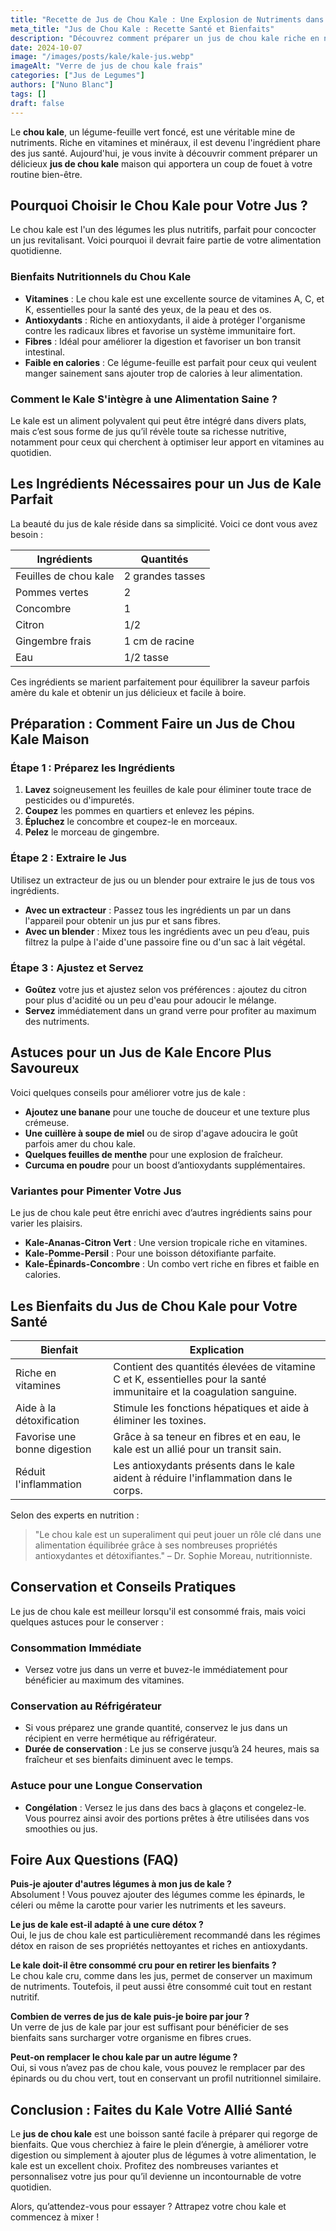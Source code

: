 ```yaml
---
title: "Recette de Jus de Chou Kale : Une Explosion de Nutriments dans Votre Verre"
meta_title: "Jus de Chou Kale : Recette Santé et Bienfaits"
description: "Découvrez comment préparer un jus de chou kale riche en nutriments pour booster votre énergie. Simple à réaliser, suivez nos conseils pour un jus savoureux et équilibré."
date: 2024-10-07
image: "/images/posts/kale/kale-jus.webp"
imageAlt: "Verre de jus de chou kale frais"
categories: ["Jus de Legumes"]
authors: ["Nuno Blanc"]
tags: []
draft: false
---
```


Le **chou kale**, un légume-feuille vert foncé, est une véritable mine de nutriments. Riche en vitamines et minéraux, il est devenu l'ingrédient phare des jus santé. Aujourd'hui, je vous invite à découvrir comment préparer un délicieux **jus de chou kale** maison qui apportera un coup de fouet à votre routine bien-être.

## Pourquoi Choisir le Chou Kale pour Votre Jus ?

Le chou kale est l'un des légumes les plus nutritifs, parfait pour concocter un jus revitalisant. Voici pourquoi il devrait faire partie de votre alimentation quotidienne.

### Bienfaits Nutritionnels du Chou Kale

- **Vitamines** : Le chou kale est une excellente source de vitamines A, C, et K, essentielles pour la santé des yeux, de la peau et des os.
- **Antioxydants** : Riche en antioxydants, il aide à protéger l'organisme contre les radicaux libres et favorise un système immunitaire fort.
- **Fibres** : Idéal pour améliorer la digestion et favoriser un bon transit intestinal.
- **Faible en calories** : Ce légume-feuille est parfait pour ceux qui veulent manger sainement sans ajouter trop de calories à leur alimentation.

### Comment le Kale S'intègre à une Alimentation Saine ?

Le kale est un aliment polyvalent qui peut être intégré dans divers plats, mais c’est sous forme de jus qu’il révèle toute sa richesse nutritive, notamment pour ceux qui cherchent à optimiser leur apport en vitamines au quotidien.

## Les Ingrédients Nécessaires pour un Jus de Kale Parfait

La beauté du jus de kale réside dans sa simplicité. Voici ce dont vous avez besoin :

| Ingrédients | Quantités |
|-------------|-----------|
| Feuilles de chou kale | 2 grandes tasses |
| Pommes vertes | 2 |
| Concombre | 1 |
| Citron | 1/2 |
| Gingembre frais | 1 cm de racine |
| Eau | 1/2 tasse |

Ces ingrédients se marient parfaitement pour équilibrer la saveur parfois amère du kale et obtenir un jus délicieux et facile à boire.

## Préparation : Comment Faire un Jus de Chou Kale Maison

### Étape 1 : Préparez les Ingrédients

1. **Lavez** soigneusement les feuilles de kale pour éliminer toute trace de pesticides ou d'impuretés.
2. **Coupez** les pommes en quartiers et enlevez les pépins.
3. **Épluchez** le concombre et coupez-le en morceaux.
4. **Pelez** le morceau de gingembre.

### Étape 2 : Extraire le Jus

Utilisez un extracteur de jus ou un blender pour extraire le jus de tous vos ingrédients.

- **Avec un extracteur** : Passez tous les ingrédients un par un dans l'appareil pour obtenir un jus pur et sans fibres.
- **Avec un blender** : Mixez tous les ingrédients avec un peu d’eau, puis filtrez la pulpe à l'aide d'une passoire fine ou d'un sac à lait végétal.

### Étape 3 : Ajustez et Servez

- **Goûtez** votre jus et ajustez selon vos préférences : ajoutez du citron pour plus d'acidité ou un peu d'eau pour adoucir le mélange.
- **Servez** immédiatement dans un grand verre pour profiter au maximum des nutriments.

## Astuces pour un Jus de Kale Encore Plus Savoureux

Voici quelques conseils pour améliorer votre jus de kale :

- **Ajoutez une banane** pour une touche de douceur et une texture plus crémeuse.
- **Une cuillère à soupe de miel** ou de sirop d'agave adoucira le goût parfois amer du chou kale.
- **Quelques feuilles de menthe** pour une explosion de fraîcheur.
- **Curcuma en poudre** pour un boost d’antioxydants supplémentaires.

### Variantes pour Pimenter Votre Jus

Le jus de chou kale peut être enrichi avec d’autres ingrédients sains pour varier les plaisirs.

- **Kale-Ananas-Citron Vert** : Une version tropicale riche en vitamines.
- **Kale-Pomme-Persil** : Pour une boisson détoxifiante parfaite.
- **Kale-Épinards-Concombre** : Un combo vert riche en fibres et faible en calories.

## Les Bienfaits du Jus de Chou Kale pour Votre Santé

| Bienfait | Explication |
|----------|-------------|
| Riche en vitamines | Contient des quantités élevées de vitamine C et K, essentielles pour la santé immunitaire et la coagulation sanguine. |
| Aide à la détoxification | Stimule les fonctions hépatiques et aide à éliminer les toxines. |
| Favorise une bonne digestion | Grâce à sa teneur en fibres et en eau, le kale est un allié pour un transit sain. |
| Réduit l'inflammation | Les antioxydants présents dans le kale aident à réduire l'inflammation dans le corps. |

Selon des experts en nutrition : 

> "Le chou kale est un superaliment qui peut jouer un rôle clé dans une alimentation équilibrée grâce à ses nombreuses propriétés antioxydantes et détoxifiantes." – Dr. Sophie Moreau, nutritionniste.

## Conservation et Conseils Pratiques

Le jus de chou kale est meilleur lorsqu'il est consommé frais, mais voici quelques astuces pour le conserver :

### Consommation Immédiate

- Versez votre jus dans un verre et buvez-le immédiatement pour bénéficier au maximum des vitamines.

### Conservation au Réfrigérateur

- Si vous préparez une grande quantité, conservez le jus dans un récipient en verre hermétique au réfrigérateur.
- **Durée de conservation** : Le jus se conserve jusqu’à 24 heures, mais sa fraîcheur et ses bienfaits diminuent avec le temps.

### Astuce pour une Longue Conservation

- **Congélation** : Versez le jus dans des bacs à glaçons et congelez-le. Vous pourrez ainsi avoir des portions prêtes à être utilisées dans vos smoothies ou jus.

## Foire Aux Questions (FAQ)

**Puis-je ajouter d'autres légumes à mon jus de kale ?**  
Absolument ! Vous pouvez ajouter des légumes comme les épinards, le céleri ou même la carotte pour varier les nutriments et les saveurs.

**Le jus de kale est-il adapté à une cure détox ?**  
Oui, le jus de chou kale est particulièrement recommandé dans les régimes détox en raison de ses propriétés nettoyantes et riches en antioxydants.

**Le kale doit-il être consommé cru pour en retirer les bienfaits ?**  
Le chou kale cru, comme dans les jus, permet de conserver un maximum de nutriments. Toutefois, il peut aussi être consommé cuit tout en restant nutritif.

**Combien de verres de jus de kale puis-je boire par jour ?**  
Un verre de jus de kale par jour est suffisant pour bénéficier de ses bienfaits sans surcharger votre organisme en fibres crues.

**Peut-on remplacer le chou kale par un autre légume ?**  
Oui, si vous n’avez pas de chou kale, vous pouvez le remplacer par des épinards ou du chou vert, tout en conservant un profil nutritionnel similaire.

## Conclusion : Faites du Kale Votre Allié Santé

Le **jus de chou kale** est une boisson santé facile à préparer qui regorge de bienfaits. Que vous cherchiez à faire le plein d’énergie, à améliorer votre digestion ou simplement à ajouter plus de légumes à votre alimentation, le kale est un excellent choix. Profitez des nombreuses variantes et personnalisez votre jus pour qu’il devienne un incontournable de votre quotidien.

Alors, qu’attendez-vous pour essayer ? Attrapez votre chou kale et commencez à mixer !
